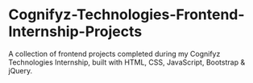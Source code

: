 # Cognifyz-Technologies-Frontend-Internship-Projects
A collection of frontend projects completed during my Cognifyz Technologies Internship, built with HTML, CSS, JavaScript, Bootstrap &amp; jQuery.
